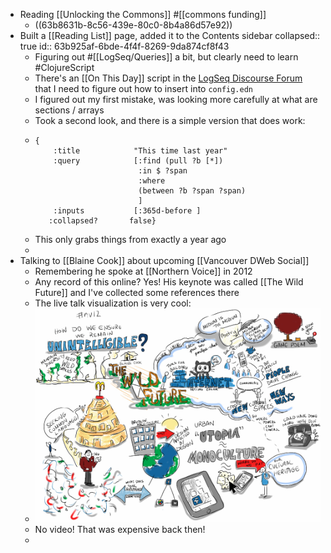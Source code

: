 - Reading [[Unlocking the Commons]] #[[commons funding]]
	- ((63b8631b-8c56-439e-80c0-8b4a86d57e92))
- Built a [[Reading List]] page, added it to the Contents sidebar
  collapsed:: true
  id:: 63b925af-6bde-4f4f-8269-9da874cf8f43
	- Figuring out #[[LogSeq/Queries]] a bit, but clearly need to learn #ClojureScript
	- There's an [[On This Day]] script in the [LogSeq Discourse Forum](https://discuss.logseq.com/t/this-time-last-year-query-in-config-edn/8398/3) that I need to figure out how to insert into `config.edn`
	- I figured out my first mistake, was looking more carefully at what are sections / arrays
	- Took a second look, and there is a simple version that does work:
	- ```
	  {                                                                                                    
	      :title            "This time last year"                                                                        
	      :query            [:find (pull ?b [*])                                                              
	                         :in $ ?span                                                                      
	                         :where                                                                           
	                         (between ?b ?span ?span)                                                         
	                         ]                                                                                
	      :inputs           [:365d-before ]                                                                   
	     :collapsed?       false} 
	  ```
	- This only grabs things from exactly a year ago
	-
- Talking to [[Blaine Cook]] about upcoming [[Vancouver DWeb Social]]
	- Remembering he spoke at [[Northern Voice]] in 2012
	- Any record of this online? Yes! His keynote was called [[The Wild Future]] and I've collected some references there
	- The live talk visualization is very cool:
	- ![blaine_northern_voice_illustration.jpg](../assets/blaine_northern_voice_illustration_1673076504877_0.jpg)
	- No video! That was expensive back then!
	-